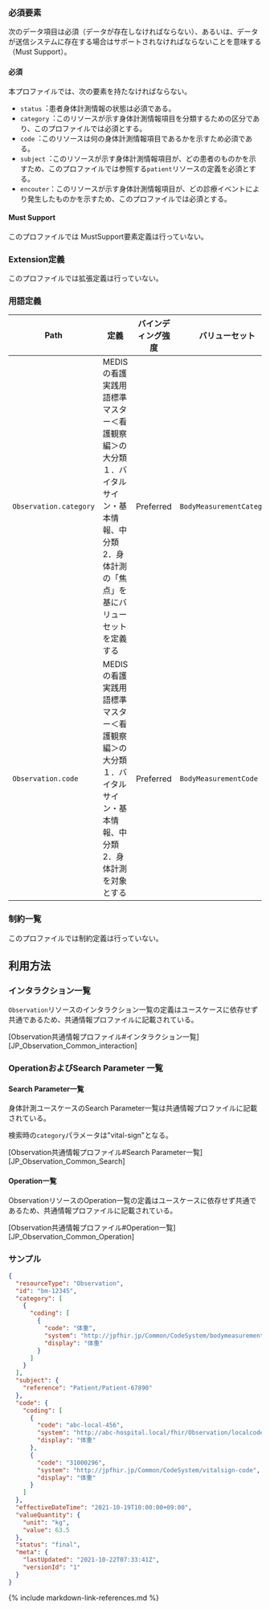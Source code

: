 
### 必須要素

次のデータ項目は必須（データが存在しなければならない）、あるいは、データが送信システムに存在する場合はサポートされなければならないことを意味する（Must Support）。

#### 必須
本プロファイルでは、次の要素を持たなければならない。

- `status`︓患者身体計測情報の状態は必須である。
- `category`︓このリソースが示す身体計測情報項目を分類するための区分であり、このプロファイルでは必須とする。
- `code`︓このリソースは何の身体計測情報項目であるかを示すため必須である。
- `subject`︓このリソースが示す身体計測情報項目が、どの患者のものかを示すため、このプロファイルでは参照する`patient`リソースの定義を必須とする。
- `encouter`：このリソースが示す身体計測情報項目が、どの診療イベントにより発生したものかを示すため、このプロファイルでは必須とする。

#### Must Support
このプロファイルでは MustSupport要素定義は行っていない。

### Extension定義
このプロファイルでは拡張定義は行っていない。

### 用語定義

| Path | 定義 | バインディング強度 | バリューセット |
|---|---|---|---|
| `Observation.category` | MEDISの看護実践用語標準マスター＜看護観察編＞の大分類１．バイタルサイン・基本情報、中分類2．身体計測の「焦点」を基にバリューセットを定義する | Preferred | `BodyMeasurementCategory` |
| `Observation.code` | MEDISの看護実践用語標準マスター＜看護観察編＞の大分類１．バイタルサイン・基本情報、中分類2．身体計測を対象とする | Preferred | `BodyMeasurementCode` |

### 制約一覧

このプロファイルでは制約定義は行っていない。


## 利用方法

### インタラクション一覧

`Observation`リソースのインタラクション一覧の定義はユースケースに依存せず共通であるため、共通情報プロファイルに記載されている。

[Observation共通情報プロファイル#インタラクション一覧][JP_Observation_Common_interaction]

### OperationおよびSearch Parameter 一覧

#### Search Parameter一覧

身体計測ユースケースのSearch Parameter一覧は共通情報プロファイルに記載されている。

検索時の`category`パラメータは"vital-sign"となる。

[Observation共通情報プロファイル#Search Parameter一覧][JP_Observation_Common_Search]

#### Operation一覧

ObservationリソースのOperation一覧の定義はユースケースに依存せず共通であるため、共通情報プロファイルに記載されている。

[Observation共通情報プロファイル#Operation一覧][JP_Observation_Common_Operation]

### サンプル
```json
{
  "resourceType": "Observation",
  "id": "bm-12345",
  "category": [
    {
      "coding": [
        {
          "code": "体重",
          "system": "http://jpfhir.jp/Common/CodeSystem/bodymeasurement-category",
          "display": "体重"
        }
      ]
    }
  ],
  "subject": {
    "reference": "Patient/Patient-67890"
  },
  "code": {
    "coding": [
      {
        "code": "abc-local-456",
        "system": "http://abc-hospital.local/fhir/Observation/localcode",
        "display": "体重"
      },
      {
        "code": "31000296",
        "system": "http://jpfhir.jp/Common/CodeSystem/vitalsign-code",
        "display": "体重"
      }
    ]
  },
  "effectiveDateTime": "2021-10-19T10:00:00+09:00",
  "valueQuantity": {
    "unit": "kg",
    "value": 63.5
  },
  "status": "final",
  "meta": {
    "lastUpdated": "2021-10-22T07:33:41Z",
    "versionId": "1"
  }
}
```
{% include markdown-link-references.md %}